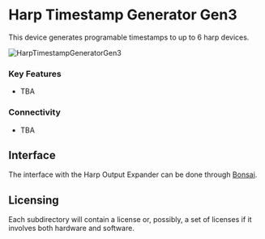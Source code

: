 # Harp Timestamp Generator Gen3

This device generates programable timestamps to up to 6 harp devices.

![HarpTimestampGeneratorGen3](./Assets/pcb.jpg)

### Key Features ###

* TBA


### Connectivity ###

* TBA


## Interface ##


The interface with the Harp Output Expander can be done through [Bonsai](https://bonsai-rx.org/).


## Licensing ##

Each subdirectory will contain a license or, possibly, a set of licenses if it involves both hardware and software.